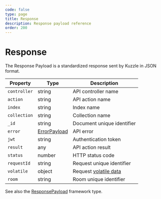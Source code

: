 ```yaml
---
code: false
type: page
title: Response
description: Response payload reference  
order: 200
---
```


# Response

The Response Payload is a standardized response sent by Kuzzle in JSON format.

| Property     | Type         | Description                                                               |
|--------------|--------------|---------------------------------------------------------------------------|
| `controller` | string       | API controller name                                                       |
| `action`     | string       | API action name                                                           |
| `index`      | string       | Index name                                                                |
| `collection` | string       | Collection name                                                           |
| `_id`        | string       | Document unique identifier                                                |
| `error`      | [ErrorPayload](/core/2/api/payloads/error) | API error                                   |
| `jwt`        | string       | Authentication token                                                      |
| `result`     | any          | API action result                                                         |
| `status`     | number       | HTTP status code                                                          |
| `requestId`  | string       | Request unique identifier                                                 |
| `volatile`   | object       | Request [volatile data](/core/2/guides/main-concepts/1-api#volatile-data) |
| `room`       | string       | Room unique identifier                                                    |

See also the [ResponsePayload](/core/2/framework/types/response-payload) framework type.